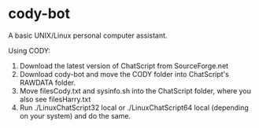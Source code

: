 # cody-bot
A basic UNIX/Linux personal computer assistant.

Using CODY:

1. Download the latest version of ChatScript from SourceForge.net
2. Download cody-bot and move the CODY folder into ChatScript's RAWDATA folder.
3. Move filesCody.txt and sysinfo.sh into the ChatScript folder, where you also see filesHarry.txt
4. Run ./LinuxChatScript32 local or ./LinuxChatScript64 local (depending on your system) and do the same.
